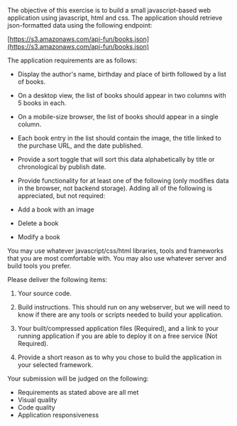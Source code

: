 The objective of this exercise is to build a small javascript-based web application using javascript, html and css. The application should retrieve json-formatted data using the following endpoint:

[https://s3.amazonaws.com/api-fun/books.json](https://s3.amazonaws.com/api-fun/books.json)

The application requirements are as follows:

- Display the author's name, birthday and place of birth followed by a list of books.
- On a desktop view, the list of books should appear in two columns with 5 books in each.
- On a mobile-size browser, the list of books should appear in a single column.
- Each book entry in the list should contain the image, the title linked to the purchase URL, and the date published.
- Provide a sort toggle that will sort this data alphabetically by title or chronological by publish date.
- Provide functionality for at least one of the following (only modifies data in the browser, not backend storage). Adding all of the following is appreciated, but not required:

- Add a book with an image
- Delete a book
- Modify a book

You may use whatever javascript/css/html libraries, tools and frameworks that you are most comfortable with. You may also use whatever server and build tools you prefer.

Please deliver the following items:

1. Your source code.

2. Build instructions. This should run on any webserver, but we will need to know if there are any tools or scripts needed to build your application.

3. Your built/compressed application files (Required), and a link to your running application if you are able to deploy it on a free service (Not Required).

4. Provide a short reason as to why you chose to build the application in your selected framework.

Your submission will be judged on the following:

- Requirements as stated above are all met
- Visual quality
- Code quality
- Application responsiveness